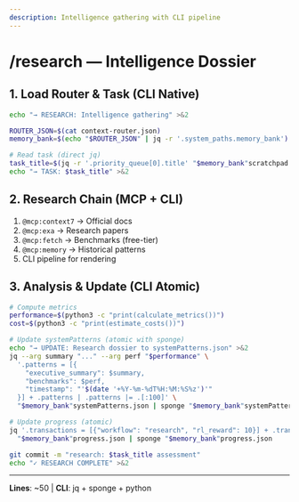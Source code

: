 ```yaml
---
description: Intelligence gathering with CLI pipeline
---
```


# /research — Intelligence Dossier

## 1. Load Router & Task (CLI Native)

```bash
echo "→ RESEARCH: Intelligence gathering" >&2

ROUTER_JSON=$(cat context-router.json)
memory_bank=$(echo "$ROUTER_JSON" | jq -r '.system_paths.memory_bank')

# Read task (direct jq)
task_title=$(jq -r '.priority_queue[0].title' "$memory_bank"scratchpad.json)
echo "→ TASK: $task_title" >&2
```

## 2. Research Chain (MCP + CLI)

1. `@mcp:context7` → Official docs
2. `@mcp:exa` → Research papers
3. `@mcp:fetch` → Benchmarks (free-tier)
4. `@mcp:memory` → Historical patterns
5. CLI pipeline for rendering

## 3. Analysis & Update (CLI Atomic)

```bash
# Compute metrics
performance=$(python3 -c "print(calculate_metrics())")
cost=$(python3 -c "print(estimate_costs())")

# Update systemPatterns (atomic with sponge)
echo "→ UPDATE: Research dossier to systemPatterns.json" >&2
jq --arg summary "..." --arg perf "$performance" \
  '.patterns = [{
    "executive_summary": $summary,
    "benchmarks": $perf,
    "timestamp": "'$(date '+%Y-%m-%dT%H:%M:%S%z')'"
  }] + .patterns | .patterns |= .[:100]' \
  "$memory_bank"systemPatterns.json | sponge "$memory_bank"systemPatterns.json

# Update progress (atomic)
jq '.transactions = [{"workflow": "research", "rl_reward": 10}] + .transactions | .total_rl_score += 10' \
  "$memory_bank"progress.json | sponge "$memory_bank"progress.json

git commit -m "research: $task_title assessment"
echo "✓ RESEARCH COMPLETE" >&2
```

---
**Lines**: ~50 | **CLI**: jq + sponge + python
